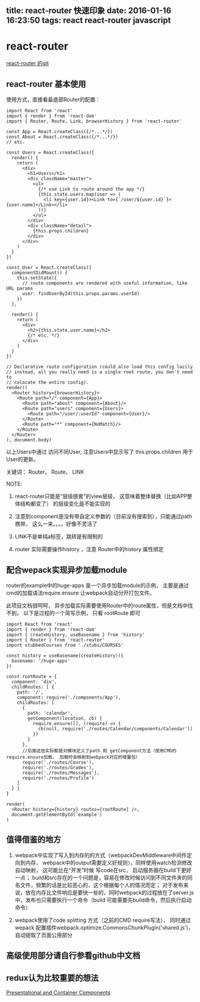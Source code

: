 title: react-router 快速印象
date: 2016-01-16 16:23:50
tags: react react-router javascript
---
# react-router 

[react-router 的git](https://github.com/rackt/react-router)

## react-router 基本使用
使用方式，直接看最底部Router的配置：

~~~
import React from 'react'
import { render } from 'react-dom'
import { Router, Route, Link, browserHistory } from 'react-router'

const App = React.createClass({/*...*/})
const About = React.createClass({/*...*/})
// etc.

const Users = React.createClass({
  render() {
    return (
      <div>
        <h1>Users</h1>
        <div className="master">
          <ul>
            {/* use Link to route around the app */}
            {this.state.users.map(user => (
              <li key={user.id}><Link to={`/user/${user.id}`}>{user.name}</Link></li>
            ))}
          </ul>
        </div>
        <div className="detail">
          {this.props.children}
        </div>
      </div>
    )
  }
})

const User = React.createClass({
  componentDidMount() {
    this.setState({
      // route components are rendered with useful information, like URL params
      user: findUserById(this.props.params.userId)
    })
  },

  render() {
    return (
      <div>
        <h2>{this.state.user.name}</h2>
        {/* etc. */}
      </div>
    )
  }
})

// Declarative route configuration (could also load this config lazily
// instead, all you really need is a single root route, you don't need to
// colocate the entire config).
render((
  <Router history={browserHistory}>
    <Route path="/" component={App}>
      <Route path="about" component={About}/>
      <Route path="users" component={Users}>
        <Route path="/user/:userId" component={User}/>
      </Route>
      <Route path="*" component={NoMatch}/>
    </Route>
  </Router>
), document.body)
~~~

以上Users中通过<LINK> 访问不同User, 注意Users中显示写了 this.props.children 用于User的更新。

关键词： Router， Route， LINK

NOTE: 

1. react-router只能是“层级嵌套”的view层级， 这意味着整体替换（比如APP整体结构都变了） 的层级变化是不能实现的 

2. 注意到component是没有带自定义参数的（目前没有搜索到），只能通过path携带， 这么一来。。。。好像不灵活了

3. LINK不是单纯a标签，跳转是有限制的

4. router 实际需要操作history ，注意 Router中的history 属性绑定


## 配合wepack实现异步加载module

router的example中的huge-apps 是一个异步加载module的示例， 主要是通过cmd的加载语法require.ensure 让webpack自动分开打包文件。

此项目文档很呵呵， 异步加载实际需要使用Router中的route属性，但是文档中找不到， 以下是过程的一个简写示例， 只看 rootRoute 即可

~~~
import React from 'react'
import { render } from 'react-dom'
import { createHistory, useBasename } from 'history'
import { Router } from 'react-router'
import stubbedCourses from './stubs/COURSES'

const history = useBasename(createHistory)({
  basename: '/huge-apps'
})

const rootRoute = {
  component: 'div',
  childRoutes: [ {
    path: '/',
    component: require('./components/App'),
    childRoutes: [
      {
        path: 'calendar',
        getComponent(location, cb) {
          require.ensure([], (require) => {
            cb(null, require('./routes/Calendar/components/Calendar'))
          })
        }
      },
      //后面这些实际都是对模块定义了path 和 getComponent方法（使用CMD的require.ensure加载， 加载时会映射到webpack对应的增量包）
      require('./routes/Course'),
      require('./routes/Grades'),
      require('./routes/Messages'),
      require('./routes/Profile')
    ]
  } ]
}

render(
  <Router history={history} routes={rootRoute} />,
  document.getElementById('example')
)
~~~

## 值得借鉴的地方

1. webpack中实现了写入到内存的的方式（webpackDevMiddleware中间件定向到内存， webpack中的output需要定义好规则），同样使用watch检测修改自动映射， 这可能比在“开发”时候 写code在src， 启动服务器在build下更好一点； build和src存在的一个问题是，容易在修改时候访问到不同文件夹的同名文件，频繁的话是比较恶心的，这个根据每个人的情况而定； 对于发布来说，放在内存比文件响应是要快一些的，同时webpack的过程放在了server.js中，发布也只需要执行一个命令（build 可能需要先build命令，然后执行启动命令）

2. webpack使用了code splitting 方式（之前的CMD require写法）， 同时通过wepack 配置插件webpack.optimize.CommonsChunkPlugin('shared.js')，自动提取了页面公用部分

## 高级使用部分请自行参看github中文档

## redux认为比较重要的想法
[Presentational and Container Components](https://medium.com/@dan_abramov/smart-and-dumb-components-7ca2f9a7c7d0#.l3aljox8v)
